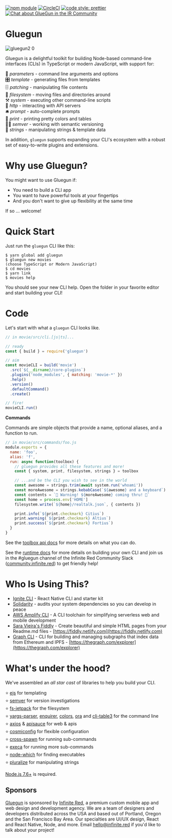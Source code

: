 [![npm module](https://badge.fury.io/js/gluegun.svg)](https://www.npmjs.org/package/gluegun)
[![CircleCI](https://circleci.com/gh/infinitered/gluegun.svg?style=svg)](https://circleci.com/gh/infinitered/gluegun)
[![code style: prettier](https://img.shields.io/badge/code_style-prettier-ff69b4.svg?style=flat-square)](https://github.com/prettier/prettier)
[![Chat about GlueGun in the IR Community](http://infiniteredcommunity.herokuapp.com/badge.svg)](https://community.infinite.red/)

# Gluegun

![gluegun2 0](https://user-images.githubusercontent.com/1479215/50237287-5a23e380-0371-11e9-89ea-85b41cd25217.jpg)

Gluegun is a delightful toolkit for building Node-based command-line interfaces (CLIs) in TypeScript or modern JavaScript, with support for:

🌯 *parameters* - command line arguments and options<br />
🎛 *template* - generating files from templates<br />
🗄 *patching* - manipulating file contents<br />
💾 *filesystem* - moving files and directories around<br />
⚒ *system* - executing other command-line scripts<br />
🎅 *http* - interacting with API servers<br />
🛎 *prompt* - auto-complete prompts<br />
💃 *print* - printing pretty colors and tables<br />
👩‍✈️ *semver* - working with semantic versioning<br />
🎻 *strings* - manipulating strings & template data<br />

In addition, `gluegun` supports expanding your CLI's ecosystem with a robust set
of easy-to-write plugins and extensions.

# Why use Gluegun?

You might want to use Gluegun if:

* You need to build a CLI app
* You want to have powerful tools at your fingertips
* And you don't want to give up flexibility at the same time

If so ... welcome!

# Quick Start

Just run the `gluegun` CLI like this:

```
$ yarn global add gluegun
$ gluegun new movies
(choose TypeScript or Modern JavaScript)
$ cd movies
$ yarn link
$ movies help
```

You should see your new CLI help. Open the folder in your favorite editor and
start building your CLI!

# Code

Let's start with what a `gluegun` CLI looks like.

```js
// in movie/src/cli.[js|ts]...

// ready
const { build } = require('gluegun')

// aim
const movieCLI = build('movie')
  .src(`${__dirname}/core-plugins`)
  .plugins('node_modules', { matching: 'movie-*' })
  .help()
  .version()
  .defaultCommand()
  .create()

// fire!
movieCLI.run()
```

**Commands**

Commands are simple objects that provide a name, optional aliases, and a function to run.

```js
// in movie/src/commands/foo.js
module.exports = {
  name: 'foo',
  alias: 'f',
  run: async function(toolbox) {
    // gluegun provides all these features and more!
    const { system, print, filesystem, strings } = toolbox

    // ...and be the CLI you wish to see in the world
    const awesome = strings.trim(await system.run('whoami'))
    const moreAwesome = strings.kebabCase(`${awesome} and a keyboard`)
    const contents = `🚨 Warning! ${moreAwesome} coming thru! 🚨`
    const home = process.env['HOME']
    filesystem.write(`${home}/realtalk.json`, { contents })

    print.info(`${print.checkmark} Citius`)
    print.warning(`${print.checkmark} Altius`)
    print.success(`${print.checkmark} Fortius`)
  }
}
```

See the [toolbox api docs](./docs/toolbox-api.md) for more details on what you can do.

See the [runtime docs](./docs/runtime.md) for more details on building your own CLI and join us in the #gluegun channel of the Infinite Red Community Slack ([community.infinite.red](http://community.infinite.red)) to get friendly help!

# Who Is Using This?

* [Ignite CLI](https://github.com/infinitered/ignite) - React Native CLI and starter kit
* [Solidarity](https://github.com/infinitered/solidarity) - audits your system dependencies so you can develop in peace
* [AWS Amplify CLI](https://github.com/aws-amplify/amplify-cli) - A CLI toolchain for simplifying serverless web and mobile development
* [Sara Vieira's Fiddly](https://github.com/SaraVieira/fiddly) - Create beautiful and simple HTML pages from your Readme.md files - [https://fiddly.netlify.com](https://fiddly.netlify.com)
* [Graph CLI](https://github.com/graphprotocol/graph-cli) - CLI for building and managing subgraphs that index data from Ethereum and IPFS - [https://thegraph.com/explorer](https://thegraph.com/explorer)

# What's under the hood?

We've assembled an _all star cast_ of libraries to help you build your CLI.

⭐️ [ejs](https://github.com/mde/ejs) for templating<br />
⭐️ [semver](https://github.com/npm/node-semver) for version investigations<br />
⭐️ [fs-jetpack](https://github.com/szwacz/fs-jetpack) for the filesystem<br />
⭐️ [yargs-parser](https://github.com/yargs/yargs-parser), [enquirer](https://github.com/enquirer/enquirer), [colors](https://github.com/Marak/colors.js), [ora](https://github.com/sindresorhus/ora) and [cli-table3](https://github.com/cli-table/cli-table3) for the command line<br />
⭐️ [axios](https://github.com/mzabriskie/axios) & [apisauce](https://github.com/skellock/apisauce) for web & apis<br />
⭐️ [cosmiconfig](https://github.com/davidtheclark/cosmiconfig) for flexible configuration </br>
⭐️ [cross-spawn](https://github.com/IndigoUnited/node-cross-spawn) for running sub-commands</br>
⭐️ [execa](https://github.com/sindresorhus/execa) for running more sub-commands</br>
⭐️ [node-which](https://github.com/npm/node-which) for finding executables</br>
⭐️ [pluralize](https://github.com/blakeembrey/pluralize) for manipulating strings</br>

[Node.js 7.6+](https://nodejs.org) is required.

## Sponsors

[Gluegun](https://github.com/infinitered/gluegun) is sponsored by [Infinite Red](https://infinite.red/), a premium custom mobile app and web design and development agency. We are a team of designers and developers distributed across the USA and based out of Portland, Oregon and the San Francisco Bay Area. Our specialties are UI/UX design, React and React Native, Node, and more. Email [hello@infinite.red](mailto:hello@infinite.red) if you'd like to talk about your project!
